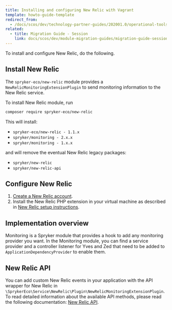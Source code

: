 ```yaml
---
title: Installing and configuring New Relic with Vagrant
template: howto-guide-template
redirect_from:
  - /docs/scos/dev/technology-partner-guides/202001.0/operational-tools-monitoring-legal-etc/new-relic/installing-and-configuring-new-relic���with–vagrant.html
related:
  - title: Migration Guide - Session
    link: docs/scos/dev/module-migration-guides/migration-guide-session.html
---
```


To install and configure New Relic, do the following.

## Install New Relic

The `spryker-eco/new-relic` module provides a `NewRelicMonitoringExtensionPlugin` to send monitoring information to the New Relic service.


To install New Relic module, run
```bash
composer require spryker-eco/new-relic
```
This will install:

* `spryker-eco/new-relic - 1.1.x`
* `spryker/monitoring - 2.x.x`
* `spryker/monitoring - 1.x.x`

and will remove the eventual New Relic legacy packages:

* `spryker/new-relic`
* `spryker/new-relic-api`


## Configure New Relic

1. [Create a New Relic account](https://newrelic.com/signup).  
2. Install the New Relic PHP extension in your virtual machine as described in [New Relic setup instructions](https://rpm.newrelic.com/accounts/1131235/applications/setup).

## Implementation overview

Monitoring is a Spryker module that provides a hook to add any monitoring provider you want. In the Monitoring module, you can find a service provider and a controller listener for Yves and Zed that need to be added to  `ApplicationDependencyProvider` to enable them.

## New Relic API

You can add custom New Relic events in your application with the API wrapper for New Relic in `\SprykerEco\Service\NewRelic\Plugin\NewRelicMonitoringExtensionPlugin`. To read detailed information about the available API methods, please read the following documentation: [New Relic API](https://docs.newrelic.com/docs/apm/agents/php-agent/php-agent-api/guide-using-php-agent-api/).
